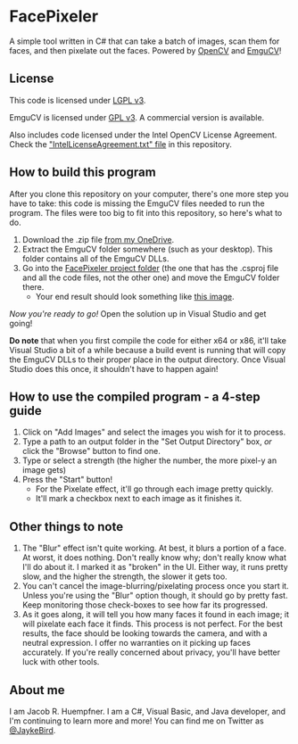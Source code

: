 FacePixeler
===========

A simple tool written in C# that can take a batch of images, scan them for faces, and then pixelate out the faces. Powered by [OpenCV](http://www.opencv.org) and [EmguCV](http://www.emgu.com)!

## License

This code is licensed under [LGPL v3](https://www.gnu.org/licenses/lgpl.html).

EmguCV is licensed under [GPL v3](https://www.gnu.org/licenses/gpl.html). A commercial version is available.

Also includes code licensed under the Intel OpenCV License Agreement. Check the ["IntelLicenseAgreement.txt" file](FacePixeler/IntelLicenseAgreement.txt) in this repository.

## How to build this program

After you clone this repository on your computer, there's one more step you have to take: this code is missing the EmguCV files needed to run the program. The files were too big to fit into this repository, so here's what to do.

1. Download the .zip file [from my OneDrive](https://1drv.ms/u/s!AnYp1YFqE6kPgYNpMe9oBZl8f1QfhA?e=xl1bEa).
2. Extract the EmguCV folder somewhere (such as your desktop). This folder contains all of the EmguCV DLLs.
3. Go into the [FacePixeler project folder](FacePixeler) (the one that has the .csproj file and all the code files, not the other one) and move the EmguCV folder there.
   - Your end result should look something like [this image](http://imgur.com/keyVDk6).

*Now you're ready to go!* Open the solution up in Visual Studio and get going!

**Do note** that when you first compile the code for either x64 or x86, it'll take Visual Studio a bit of a while because a build event is running that will copy the EmguCV DLLs to their proper place in the output directory. Once Visual Studio does this once, it shouldn't have to happen again!

## How to use the compiled program - a 4-step guide

1. Click on "Add Images" and select the images you wish for it to process.
2. Type a path to an output folder in the "Set Output Directory" box, *or* click the "Browse" button to find one.
3. Type or select a strength (the higher the number, the more pixel-y an image gets)
4. Press the "Start" button!
   - For the Pixelate effect, it'll go through each image pretty quickly.
   - It'll mark a checkbox next to each image as it finishes it.

## Other things to note

1. The "Blur" effect isn't quite working. At best, it blurs a portion of a face. At worst, it does nothing. Don't really know why; don't really know what I'll do about it. I marked it as "broken" in the UI. Either way, it runs pretty slow, and the higher the strength, the slower it gets too.
2. You can't cancel the image-blurring/pixelating process once you start it. Unless you're using the "Blur" option though, it should go by pretty fast. Keep monitoring those check-boxes to see how far its progressed.
3. As it goes along, it will tell you how many faces it found in each image; it will pixelate each face it finds. This process is not perfect. For the best results, the face should be looking towards the camera, and with a neutral expression. I offer no warranties on it picking up faces accurately. If you're really concerned about privacy, you'll have better luck with other tools.

## About me

I am Jacob R. Huempfner. I am a C#, Visual Basic, and Java developer, and I'm continuing to learn more and more! You can find me on Twitter as [@JaykeBird](http://twitter.com/JaykeBird).
